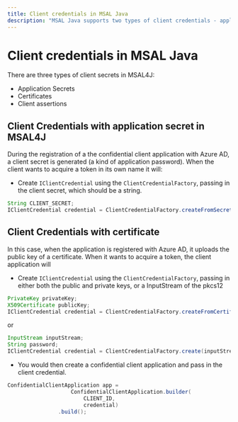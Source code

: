 ```yaml
---
title: Client credentials in MSAL Java
description: "MSAL Java supports two types of client credentials - application secrets and certificates."
---
```


# Client credentials in MSAL Java

There are three types of client secrets in MSAL4J:

- Application Secrets
- Certificates
- Client assertions

## Client Credentials with application secret in MSAL4J

During the registration of a the confidential client application with Azure AD, a client secret is generated (a kind of application password). When the client wants to acquire a token in its own name it will:

- Create `IClientCredential` using the `ClientCredentialFactory`, passing in the client secret, which should be a string.

```java
String CLIENT_SECRET; 
IClientCredential credential = ClientCredentialFactory.createFromSecret(CLIENT_SECRET)
```

## Client Credentials with certificate

In this case, when the application is registered with Azure AD, it uploads the public key of a certificate. When it wants to acquire a token, the client application will

- Create `IClientCredential` using the `ClientCredentialFactory`, passing in either both the public and private keys, or a InputStream of the pkcs12

```java
PrivateKey privateKey;  
X509Certificate publicKey;  
IClientCredential credential = ClientCredentialFactory.createFromCertificate(privateKey, publicKey)
```

or

```java
InputStream inputStream;  
String password;  
IClientCredential credential = ClientCredentialFactory.create(inputStream, password)
```

- You would then create a confidential client application and pass in the client credential. 

```java
ConfidentialClientApplication app =
                    ConfidentialClientApplication.builder(
                        CLIENT_ID,
                        credential)
                .build();
```

